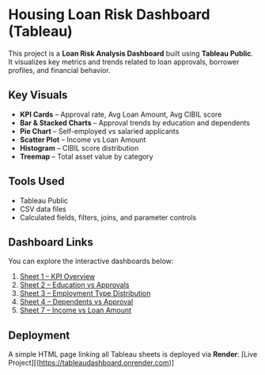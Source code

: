 # Housing Loan Risk Dashboard (Tableau)

This project is a **Loan Risk Analysis Dashboard** built using **Tableau Public**. It visualizes key metrics and trends related to loan approvals, borrower profiles, and financial behavior.

##  Key Visuals

-  **KPI Cards** – Approval rate, Avg Loan Amount, Avg CIBIL score  
-  **Bar & Stacked Charts** – Approval trends by education and dependents  
-  **Pie Chart** – Self-employed vs salaried applicants  
-  **Scatter Plot** – Income vs Loan Amount  
-  **Histogram** – CIBIL score distribution  
-  **Treemap** – Total asset value by category  

##  Tools Used

- Tableau Public  
- CSV data files  
- Calculated fields, filters, joins, and parameter controls  

## Dashboard Links

You can explore the interactive dashboards below:

1. [Sheet 1 – KPI Overview](https://public.tableau.com/views/HousingLoanRiskDashboard/Sheet1)
2. [Sheet 2 – Education vs Approvals](https://public.tableau.com/views/HousingLoanRiskDashboard/Sheet2)
3. [Sheet 3 – Employment Type Distribution](https://public.tableau.com/views/HousingLoanRiskDashboard/Sheet3)
4. [Sheet 4 – Dependents vs Approval](https://public.tableau.com/views/HousingLoanRiskDashboard/Sheet4)
5. [Sheet 7 – Income vs Loan Amount](https://public.tableau.com/views/HousingLoanRiskDashboard/Sheet7)

## Deployment

A simple HTML page linking all Tableau sheets is deployed via **Render**:
 [Live Project][(https://tableaudashboard.onrender.com)] 


